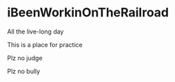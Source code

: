# iBeenWorkinOnTheRailroad
All the live-long day




This is a place for practice

Plz no judge

Plz no bully
